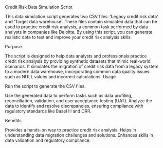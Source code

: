 Credit Risk Data Simulation Script

This data simulation script generates two CSV files: 'Legacy credit risk data' and 'Target data warehouse'. These files contain simulated data that can be used to practice credit risk analysis, a common task performed by data analysts in companies like Deloitte. By using this script, you can generate realistic data to test and improve your credit risk analysis skills.

Purpose

The script is designed to help data analysts and professionals practice credit risk analysis by providing synthetic datasets that mimic real-world scenarios. It simulates the migration of credit risk data from a legacy system to a modern data warehouse, incorporating common data quality issues such as NULL values and incorrect calculations.
Usage

Run the script to generate the CSV files.

Use the generated data to perform tasks such as data profiling, reconciliation, validation, and user acceptance testing (UAT).
Analyze the data to identify and resolve discrepancies, ensuring compliance with regulatory standards like Basel III and CRR.

Benefits

Provides a hands-on way to practice credit risk analysis.
Helps in understanding data migration challenges and solutions.
Enhances skills in data validation and regulatory compliance.


